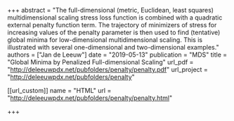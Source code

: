 +++
abstract = "The full-dimensional (metric, Euclidean, least squares) multidimensional scaling stress loss function is combined with a quadratic external penalty function term. The trajectory of minimizers of stress for increasing values of the penalty parameter is then used to find (tentative) global minima for low-dimensional multidimensional scaling. This is illustrated with several one-dimensional and two-dimensional examples."
authors = ["Jan de Leeuw"]
date = "2019-05-13"
publication = "MDS"
title = "Global Minima by Penalized Full-dimensional Scaling"
url_pdf = "http://deleeuwpdx.net/pubfolders/penalty/penalty.pdf"
url_project = "http://deleeuwpdx.net/pubfolders/penalty"


[[url_custom]]
name = "HTML"
url = "http://deleeuwpdx.net/pubfolders/penalty/penalty.html"

+++

